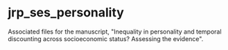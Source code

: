 # jrp_ses_personality
Associated files for the manuscript, "Inequality in personality and temporal discounting across socioeconomic status? Assessing the evidence".
